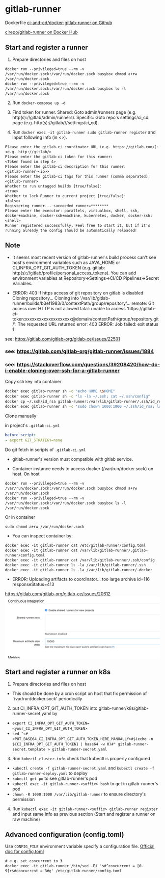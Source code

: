 
# gitlab-runner

Dockerfile [ci-and-cd/docker-gitlab-runner on Github](https://github.com/ci-and-cd/docker-gitlab-runner)

[cirepo/gitlab-runner on Docker Hub](https://hub.docker.com/r/cirepo/gitlab-runner/)


## Start and register a runner

1. Prepare directories and files on host
```
docker run --privileged=true --rm -v /var/run/docker.sock:/var/run/docker.sock busybox chmod a+rw /var/run/docker.sock
docker run --privileged=true --rm -v /var/run/docker.sock:/var/run/docker.sock busybox ls -l /var/run/docker.sock
```

2. Run `docker-compose up -d`

3. Find token for runner.
Shared: Goto admin/runners page (e.g. http(s)://gitlab/admin/runners).
Specific: Goto repo's settings/ci_cd page (e.g. http(s)://gitlab/<namespace>/<repo>/settings/ci_cd).

4. Run `docker exec -it gitlab-runner sudo gitlab-runner register` and input following info (in <>).
```
Please enter the gitlab-ci coordinator URL (e.g. https://gitlab.com/):
<e.g. http://gitlab/>
Please enter the gitlab-ci token for this runner:
<Token found in step 4>
Please enter the gitlab-ci description for this runner:
<gitlab-runner-<ip>>
Please enter the gitlab-ci tags for this runner (comma separated):
<gitlab-runner>
Whether to run untagged builds [true/false]:
<true>
Whether to lock Runner to current project [true/false]:
<false>
Registering runner... succeeded runner=********
Please enter the executor: parallels, virtualbox, shell, ssh, docker+machine, docker-ssh+machine, kubernetes, docker, docker-ssh:
<shell>
Runner registered successfully. Feel free to start it, but if it's running already the config should be automatically reloaded!
```


## Note

- It seems most recent version of gitlab-runner's build process can't see host's environment variables such as JAVA_HOME 
or CI_INFRA_OPT_GIT_AUTH_TOKEN (e.g. gitlab: http(s)://gitlab/profile/personal_access_tokens).
You can add environment variables at Repository->Settings->CI/CD Pipelines->Secret Variables.


- ERROR: 403 If https access of git repository on gitlab is disabled
Cloning repository...
Cloning into '/var/lib/gitlab-runner/builds/b3ef1983/0/contextPath/group/repository'...
remote: Git access over HTTP is not allowed
fatal: unable to access 'https://gitlab-ci-token:xxxxxxxxxxxxxxxxxxxx@domain/contextPath/group/repository.git/': The requested URL returned error: 403
ERROR: Job failed: exit status 1

see: https://gitlab.com/gitlab-org/gitlab-ce/issues/22501

### see: https://gitlab.com/gitlab-org/gitlab-runner/issues/1884

### see: https://stackoverflow.com/questions/39208420/how-do-i-enable-cloning-over-ssh-for-a-gitlab-runner

Copy ssh key into container
```bash
docker exec gitlab-runner sh -c "echo HOME \$HOME"
docker exec gitlab-runner sh -c "ls -la ~/.ssh; cat ~/.ssh/config"
docker cp ~/.ssh/id_rsa gitlab-runner:/var/lib/gitlab-runner/.ssh/id_rsa
docker exec gitlab-runner sh -c "sudo chown 1000:1000 ~/.ssh/id_rsa; ls -la ~/.ssh"
```

Clone manually

in project's `.gitlab-ci.yml`
```yaml
before_script:
- export GIT_STRATEGY=none
```

Do git fetch in scripts of `.gitlab-ci.yml`


- gitlab-runner's version must compatible with gitlab service.

- Container instance needs to access docker (/var/run/docker.sock) on host.
On host
```
docker run --privileged=true --rm -v /var/run/docker.sock:/var/run/docker.sock busybox chmod a+rw /var/run/docker.sock
docker run --privileged=true --rm -v /var/run/docker.sock:/var/run/docker.sock busybox ls -l /var/run/docker.sock
```
Or in container
```
sudo chmod a+rw /var/run/docker.sock
```

- You can inspect container by:
```
docker exec -it gitlab-runner cat /etc/gitlab-runner/config.toml
docker exec -it gitlab-runner cat /var/lib/gitlab-runner/.gitlab-runner/config.toml
docker exec -it gitlab-runner cat /var/lib/gitlab-runner/.ssh/config
docker exec -it gitlab-runner ls -la /var/lib/gitlab-runner/.ssh
docker exec -it gitlab-runner ls -la /var/lib/gitlab-runner/.docker
```

- ERROR: Uploading artifacts to coordinator... too large archive  id=116 responseStatus=413

https://gitlab.com/gitlab-org/gitlab-ce/issues/20612
![](src/site/markdown/images/gitlab-runner-max-artifacts-size.png)


## Start and register a runner on k8s

1. Prepare directories and files on host

- This should be done by a cron script on host that fix permission of '/var/run/docker.sock' periodically

2. put CI_INFRA_OPT_GIT_AUTH_TOKEN into gitlab-runner/k8s/gitlab-runner-secret.yaml by
- `export CI_INFRA_OPT_GIT_AUTH_TOKEN=<your_CI_INFRA_OPT_GIT_AUTH_TOKEN>`
- `sed "s#<PUT_BASE64_CI_INFRA_OPT_GIT_AUTH_TOKEN_HERE_MANUALLY>#$(echo -n ${CI_INFRA_OPT_GIT_AUTH_TOKEN} | base64 -w 0)#" gitlab-runner-secret.template > gitlab-runner-secret.yaml`

3. Run `kubectl cluster-info` check that kubectl is properly configured

- `kubectl create -f gitlab-runner-secret.yaml` and `kubectl create -f gitlab-runner-deploy.yaml` to deploy
- `kubectl get po` to see gitlab-runner's pod
- `kubectl exec -it gitlab-runner-<suffix> bash` to get in gitlab-runner's pod
- `chown -R 1000:1000 /var/lib/gitlab-runner` to ensure directory's permission

4. Run `kubectl exec -it gitlab-runner-<suffix> gitlab-runner register`
   and input same info as previous section (Start and register a runner on raw machine)

## Advanced configuration (config.toml)
Use `CONFIG_FILE` environment variable specify a configuration file.
[Official doc for config.toml](https://docs.gitlab.com/runner/configuration/advanced-configuration.html)

```
# e.g. set concurrent to 3
docker exec -it gitlab-runner /bin/sed -Ei 's#^concurrent = [0-9]+$#concurrent = 3#g' /etc/gitlab-runner/config.toml
```
